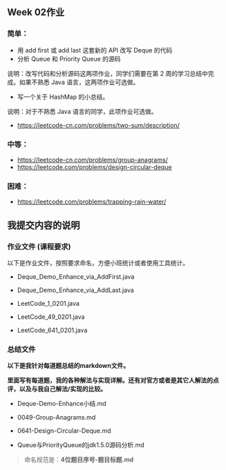 ## Week 02作业

### 简单：

- 用 add first 或 add last 这套新的 API 改写 Deque 的代码
- 分析 Queue 和 Priority Queue 的源码

说明：改写代码和分析源码这两项作业，同学们需要在第 2 周的学习总结中完成。如果不熟悉 Java 语言，这两项作业可选做。

- 写一个关于 HashMap 的小总结。

说明：对于不熟悉 Java 语言的同学，此项作业可选做。

- https://leetcode-cn.com/problems/two-sum/description/

### 中等：

- https://leetcode-cn.com/problems/group-anagrams/
- https://leetcode.com/problems/design-circular-deque

### 困难：

- https://leetcode.com/problems/trapping-rain-water/



## 我提交内容的说明



### 作业文件 (课程要求)

以下是作业文件，按照要求命名，方便小班统计或者使用工具统计。

- Deque_Demo_Enhance_via_AddFirst.java

- Deque_Demo_Enhance_via_AddLast.java

- LeetCode_1_0201.java

- LeetCode_49_0201.java

- LeetCode_641_0201.java

  

### 总结文件

**以下是我针对每道题总结的markdown文件。**

**里面写有每道题，我的各种解法与实现详解。还有对官方或者是其它人解法的点评，以及与我自己解法/实现的比较。**

- Deque-Demo-Enhance小结.md

- 0049-Group-Anagrams.md

- 0641-Design-Circular-Deque.md

- Queue与PriorityQueue的jdk1.5.0源码分析.md

  

> 命名规范是：**4位题目序号-题目标题.md**



